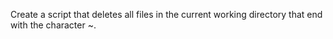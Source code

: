 Create a script that deletes all files in the current working directory that end with the character ~.